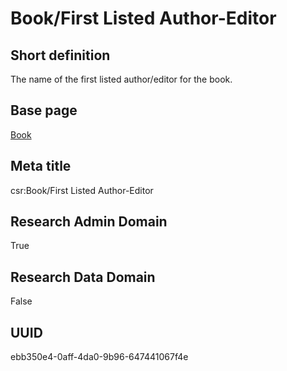 # Book/First Listed Author-Editor
## Short definition
The name of the first listed author/editor for the book.
## Base page
[Book](../../Objects/Book.md)
## Meta title
csr:Book/First Listed Author-Editor
## Research Admin Domain
True
## Research Data Domain
False
## UUID
ebb350e4-0aff-4da0-9b96-647441067f4e
